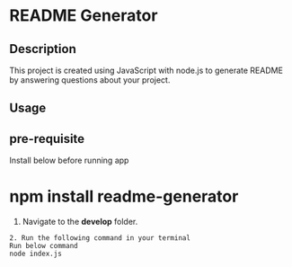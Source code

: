 # README Generator

## Description

This project is created using JavaScript with node.js to generate README by answering questions about your project.

## Usage

## pre-requisite
Install below before running app

# npm install readme-generator

1. Navigate to the **develop** folder.

```
2. Run the following command in your terminal
Run below command
node index.js
```
